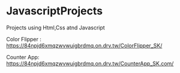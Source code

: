 # JavascriptProjects
Projects using Html,Css atnd Javascript

Color Flipper : https://84npjd6xmqzwvwuigbrdmq.on.drv.tw/ColorFlipper_SK/

Counter App: https://84npjd6xmqzwvwuigbrdmq.on.drv.tw/CounterApp_SK.com/
